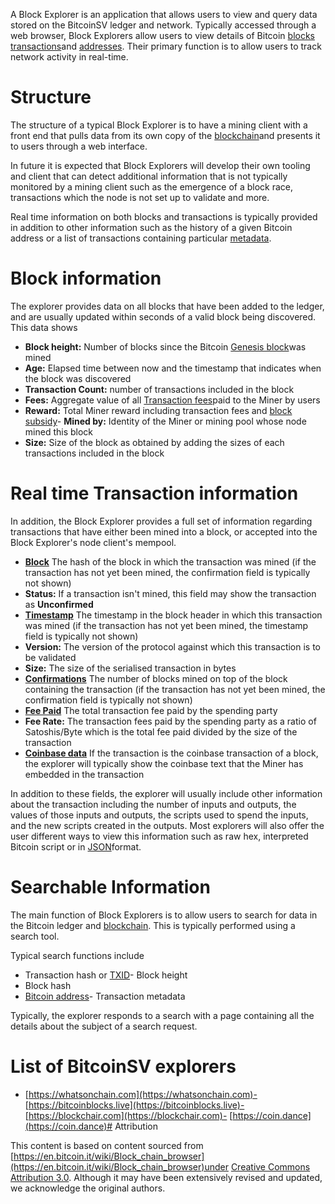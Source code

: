 A Block Explorer is an application that allows users to view and query
data stored on the BitcoinSV ledger and network. Typically accessed
through a web browser, Block Explorers allow users to view details of
Bitcoin
[blocks](https://wiki.bitcoinsv.io/index.php/Block) [transactions](https://wiki.bitcoinsv.io/index.php/Transactions)and
[addresses](https://wiki.bitcoinsv.io/index.php/Address).
Their primary function is to allow users to track network activity in
real-time.

# Structure

The structure of a typical Block Explorer is to have a mining client
with a front end that pulls data from its own copy of the
[blockchain](https://wiki.bitcoinsv.io/index.php/Blockchain)and presents it to users through a web interface.

In future it is expected that Block Explorers will develop their own
tooling and client that can detect additional information that is not
typically monitored by a mining client such as the emergence of a block
race, transactions which the node is not set up to validate and more.

Real time information on both blocks and transactions is typically
provided in addition to other information such as the history of a given
Bitcoin address or a list of transactions containing particular
[metadata](https://wiki.bitcoinsv.io/index.php/Metadata).

# Block information

The explorer provides data on all blocks that have been added to the
ledger, and are usually updated within seconds of a valid block being
discovered. This data shows
-   **Block height:** Number of blocks since the Bitcoin [Genesis
    block](https://wiki.bitcoinsv.io/index.php/Genesis_block)was mined
-   **Age:** Elapsed time between now and the timestamp that indicates
    when the block was discovered
-   **Transaction Count:** number of transactions included in the block
-   **Fees:** Aggregate value of all [Transaction
    fees](https://wiki.bitcoinsv.io/index.php/Transaction_fees)paid to the Miner by users
-   **Reward:** Total Miner reward including transaction fees and [block
    subsidy](https://wiki.bitcoinsv.io/index.php/Block_subsidy)-   **Mined by:** Identity of the Miner or mining pool whose node mined
    this block
-   **Size:** Size of the block as obtained by adding the sizes of each
    transactions included in the block

# Real time Transaction information

In addition, the Block Explorer provides a full set of information
regarding transactions that have either been mined into a block, or
accepted into the Block Explorer\'s node client\'s mempool.

-   **[Block](https://wiki.bitcoinsv.io/index.php/Block)**
    The hash of the block in which the transaction was mined (if the
    transaction has not yet been mined, the confirmation field is
    typically not shown)
-   **Status:** If a transaction isn\'t mined, this field may show the
    transaction as **Unconfirmed**
-   **[Timestamp](https://wiki.bitcoinsv.io/index.php/Block_timestamp)**
    The timestamp in the block header in which this transaction was
    mined (if the transaction has not yet been mined, the timestamp
    field is typically not shown)
-   **Version:** The version of the protocol against which this
    transaction is to be validated
-   **Size:** The size of the serialised transaction in bytes
-   **[Confirmations](https://wiki.bitcoinsv.io/index.php/Confirmation)**
    The number of blocks mined on top of the block containing the
    transaction (if the transaction has not yet been mined, the
    confirmation field is typically not shown)
-   **[Fee
    Paid](https://wiki.bitcoinsv.io/index.php/Transaction_fees)**
    The total transaction fee paid by the spending party
-   **Fee Rate:** The transaction fees paid by the spending party as a
    ratio of Satoshis/Byte which is the total fee paid divided by the
    size of the transaction
-   **[Coinbase
    data](https://wiki.bitcoinsv.io/index.php/Coinbase)**
    If the transaction is the coinbase transaction of a block, the
    explorer will typically show the coinbase text that the Miner has
    embedded in the transaction

In addition to these fields, the explorer will usually include other
information about the transaction including the number of inputs and
outputs, the values of those inputs and outputs, the scripts used to
spend the inputs, and the new scripts created in the outputs. Most
explorers will also offer the user different ways to view this
information such as raw hex, interpreted Bitcoin script or in
[JSON](https://en.wikipedia.org/wiki/JSON "wikipedia:JSON")format.

# Searchable Information

The main function of Block Explorers is to allow users to search for
data in the Bitcoin ledger and
[blockchain](https://wiki.bitcoinsv.io/index.php/Blockchain).
This is typically performed using a search tool.

Typical search functions include
-   Transaction hash or
    [TXID](https://wiki.bitcoinsv.io/index.php/TXID)-   Block height
-   Block hash
-   [Bitcoin
    address](https://wiki.bitcoinsv.io/index.php/Bitcoin_address)-   Transaction metadata

Typically, the explorer responds to a search with a page containing all
the details about the subject of a search request.

# List of BitcoinSV explorers

-   [https://whatsonchain.com](https://whatsonchain.com)-   [https://bitcoinblocks.live](https://bitcoinblocks.live)-   [https://blockchair.com](https://blockchair.com)-   [https://coin.dance](https://coin.dance)# Attribution

This content is based on content sourced from
[https://en.bitcoin.it/wiki/Block_chain_browser](https://en.bitcoin.it/wiki/Block_chain_browser)under [Creative Commons Attribution 3.0](https://creativecommons.org/licenses/by/3.0/). Although it may have been extensively revised and
updated, we acknowledge the original authors.